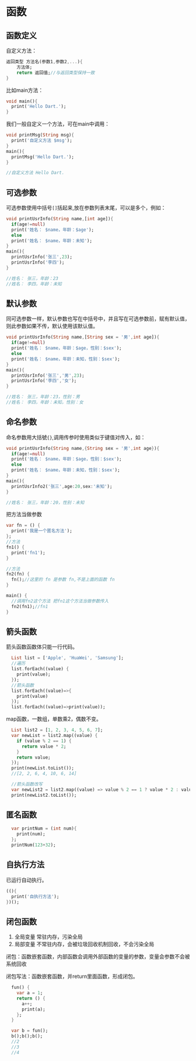 # 函数

## 函数定义

自定义方法：

``` dart
返回类型 方法名(参数1,参数2,...){
    方法体;
    return 返回值;//与返回类型保持一致
}
```
比如main方法：
```dart
void main(){
  print('Hello Dart.');
}
```
我们一般自定义一个方法，可在main中调用：
``` dart
void printMsg(String msg){
  print('自定义方法 $msg');
}
main(){
  printMsg('Hello Dart.');
}

//自定义方法 Hello Dart.
```
## 可选参数
可选参数使用中括号`[]`括起来,放在参数列表末尾，可以是多个，例如：
``` dart
void printUsrInfo(String name,[int age]){
  if(age!=null)
  print('姓名： $name，年龄：$age');
  else
  print('姓名： $name，年龄：未知');
}
main(){
  printUsrInfo('张三',23);
  printUsrInfo('李四');
}

//姓名： 张三，年龄：23
//姓名： 李四，年龄：未知
```
## 默认参数
同可选参数一样，默认参数也写在中括号中，并且写在可选参数前，赋有默认值，则此参数如果不传，默认使用该默认值。
``` dart
void printUsrInfo(String name,[String sex = '男',int age]){
  if(age!=null)
  print('姓名： $name，年龄：$age，性别：$sex');
  else
  print('姓名： $name，年龄：未知，性别：$sex');
}
main(){
  printUsrInfo('张三','男',23);
  printUsrInfo('李四','女');
}

//姓名： 张三，年龄：23，性别：男
//姓名： 李四，年龄：未知，性别：女
```
## 命名参数
命名参数用大括號`{}`,调用传参时使用类似于键值对传入，如：
``` dart
void printUsrInfo(String name,{String sex = '男',int age}){
  if(age!=null)
  print('姓名： $name，年龄：$age，性别：$sex');
  else
  print('姓名： $name，年龄：未知，性别：$sex');
}
main(){
  printUsrInfo2('张三',age:20,sex:'未知');
}

//姓名： 张三，年龄：20，性别：未知
```

把方法当做参数

``` dart
var fn = () {
  print('我是一个匿名方法');
};
//方法
fn1() {
  print('fn1');
}

//方法
fn2(fn) {
  fn();//这里的 fn 是参数 fn,不是上面的函数 fn
}

main() {
  //调用fn2这个方法 把fn1这个方法当做参数传入
  fn2(fn1);//fn1
}
```
## 箭头函数
箭头函数函数体只能一行代码。
``` dart
  List list = ['Apple', 'HuaWei', 'Samsung'];
  //遍历
  list.forEach((value) {
    print(value);
  });
  //箭头函数
  list.forEach((value)=>{
    print(value)
  });
  list.forEach((value)=>print(value));
```
map函数，一数组，单数乘2，偶数不变。
``` dart
  List list2 = [1, 2, 3, 4, 5, 6, 7];
  var newList = list2.map((value) {
    if (value % 2 == 1) {
      return value * 2;
    }
    return value;
  });
  print(newList.toList());
  //[2, 2, 6, 4, 10, 6, 14]

  //箭头函数改写
  var newList2 = list2.map((value) => value % 2 == 1 ? value * 2 : value);
  print(newList2.toList());
```

## 匿名函数

``` dart
  var printNum = (int num){
    print(num);
  };
  printNum(123+32);
```

## 自执行方法
已运行自动执行。
``` dart
((){
  print('自执行方法');
})();
```



## 闭包函数

1. 全局变量 常驻内存，污染全局
2. 局部变量 不常驻内存，会被垃圾回收机制回收，不会污染全局

闭包：函数嵌套函数，内部函数会调用外部函数的变量的参数，变量会参数不会被系统回收

闭包写法：函数嵌套函数，并return里面函数，形成闭包。

``` dart
  fun() {
    var a = 1;
    return () {
      a++;
      print(a);
    };
  }

  var b = fun();
  b();b();b();
  //2
  //3
  //4
```